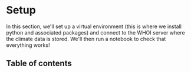 # Setup
In this section, we'll set up a virtual environment (this is where we install python and associated packages) and connect to the WHOI server where the climate data is stored. We'll then run a notebook to check that everything works!

## Table of contents
```{tableofcontents}
```


